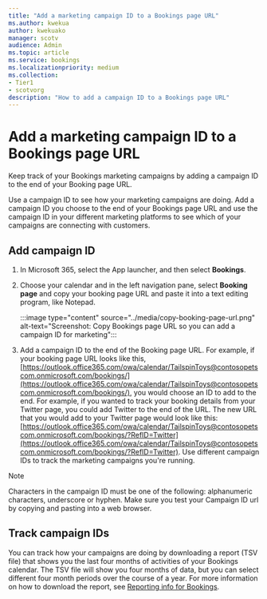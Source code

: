 ```yaml
---
title: "Add a marketing campaign ID to a Bookings page URL"
ms.author: kwekua
author: kwekuako
manager: scotv
audience: Admin
ms.topic: article
ms.service: bookings
ms.localizationpriority: medium
ms.collection: 
- Tier1
- scotvorg
description: "How to add a campaign ID to a Bookings page URL"
---
```


# Add a marketing campaign ID to a Bookings page URL

Keep track of your Bookings marketing campaigns by adding a campaign ID to the end of your Booking page URL.

Use a campaign ID to see how your marketing campaigns are doing. Add a campaign ID you choose to the end of your Bookings page URL and use the campaign ID in your different marketing platforms to see which of your campaigns are connecting with customers.

## Add campaign ID

1. In Microsoft 365, select the App launcher, and then select **Bookings**.

2. Choose your calendar and in the left navigation pane, select **Booking page** and copy your booking page URL and paste it into a text editing program, like Notepad.

    :::image type="content" source="../media/copy-booking-page-url.png" alt-text="Screenshot: Copy Bookings page URL so you can add a campaign ID for marketing":::

3. Add a campaign ID to the end of the Booking page URL. For example, if your booking page URL looks like this, [https://outlook.office365.com/owa/calendar/TailspinToys@contosopetscom.onmicrosoft.com/bookings/](https://outlook.office365.com/owa/calendar/TailspinToys@contosopetscom.onmicrosoft.com/bookings/), you would choose an ID to add to the end. For example, if you wanted to track your booking details from your Twitter page, you could add Twitter to the end of the URL. The new URL that you would add to your Twitter page would look like this: [https://outlook.office365.com/owa/calendar/TailspinToys@contosopetscom.onmicrosoft.com/bookings/?RefID=Twitter](https://outlook.office365.com/owa/calendar/TailspinToys@contosopetscom.onmicrosoft.com/bookings/?RefID=Twitter). Use different campaign IDs to track the marketing campaigns you're running.

> [!NOTE]
> Characters in the campaign ID must be one of the following: alphanumeric characters, underscore or hyphen. Make sure you test your Campaign ID url by copying and pasting into a web browser.

## Track campaign IDs

You can track how your campaigns are doing by downloading a report (TSV file) that shows you the last four months of activities of your Bookings calendar. The TSV file will show you four months of data, but you can select different four month periods over the course of a year. For more information on how to download the report, see [Reporting info for Bookings](reporting-info.md).

